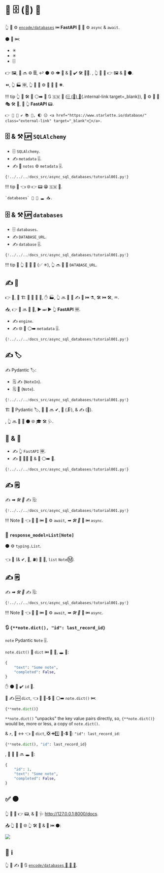 # 🔁 🗄 (🔗) 💽

👆 💪 ⚙️ <a href="https://github.com/encode/databases" class="external-link" target="_blank">`encode/databases`</a> ⏮️ **FastAPI** 🔗 💽 ⚙️ `async` &amp; `await`.

⚫️ 🔗 ⏮️:

* ✳
* ✳
* 🗄

👉 🖼, 👥 🔜 ⚙️ **🗄**, ↩️ ⚫️ ⚙️ 👁 📁 &amp; 🐍 ✔️ 🛠️ 🐕‍🦺. , 👆 💪 📁 👉 🖼 &amp; 🏃 ⚫️.

⏪, 👆 🏭 🈸, 👆 💪 💚 ⚙️ 💽 💽 💖 **✳**.

!!! tip
    👆 💪 🛠️ 💭 ⚪️➡️ 📄 🔃 🇸🇲 🐜 ([🗄 (🔗) 💽](../tutorial/sql-databases.md){.internal-link target=_blank}), 💖 ⚙️ 🚙 🔢 🎭 🛠️ 💽, 🔬 👆 **FastAPI** 📟.

    👉 📄 🚫 ✔ 📚 💭, 🌓 😑 <a href="https://www.starlette.io/database/" class="external-link" target="_blank">💃</a>.

## 🗄 &amp; ⚒ 🆙 `SQLAlchemy`

* 🗄 `SQLAlchemy`.
* ✍ `metadata` 🎚.
* ✍ 🏓 `notes` ⚙️ `metadata` 🎚.

```Python hl_lines="4  14  16-22"
{!../../../docs_src/async_sql_databases/tutorial001.py!}
```

!!! tip
    👀 👈 🌐 👉 📟 😁 🇸🇲 🐚.

    `databases` 🚫 🔨 🕳 📥.

## 🗄 &amp; ⚒ 🆙 `databases`

* 🗄 `databases`.
* ✍ `DATABASE_URL`.
* ✍ `database` 🎚.

```Python hl_lines="3  9  12"
{!../../../docs_src/async_sql_databases/tutorial001.py!}
```

!!! tip
    🚥 👆 🔗 🎏 💽 (✅ ✳), 👆 🔜 💪 🔀 `DATABASE_URL`.

## ✍ 🏓

👉 💼, 👥 🏗 🏓 🎏 🐍 📁, ✋️ 🏭, 👆 🔜 🎲 💚 ✍ 👫 ⏮️ ⚗, 🛠️ ⏮️ 🛠️, ♒️.

📥, 👉 📄 🔜 🏃 🔗, ▶️️ ⏭ ▶️ 👆 **FastAPI** 🈸.

* ✍ `engine`.
* ✍ 🌐 🏓 ⚪️➡️ `metadata` 🎚.

```Python hl_lines="25-28"
{!../../../docs_src/async_sql_databases/tutorial001.py!}
```

## ✍ 🏷

✍ Pydantic 🏷:

* 🗒 ✍ (`NoteIn`).
* 🗒 📨 (`Note`).

```Python hl_lines="31-33  36-39"
{!../../../docs_src/async_sql_databases/tutorial001.py!}
```

🏗 👫 Pydantic 🏷, 🔢 💽 🔜 ✔, 🎻 (🗜), &amp; ✍ (📄).

, 👆 🔜 💪 👀 ⚫️ 🌐 🎓 🛠️ 🩺.

## 🔗 &amp; 🔌

* ✍ 👆 `FastAPI` 🈸.
* ✍ 🎉 🐕‍🦺 🔗 &amp; 🔌 ⚪️➡️ 💽.

```Python hl_lines="42  45-47  50-52"
{!../../../docs_src/async_sql_databases/tutorial001.py!}
```

## ✍ 🗒

✍ *➡ 🛠️ 🔢* ✍ 🗒:

```Python hl_lines="55-58"
{!../../../docs_src/async_sql_databases/tutorial001.py!}
```

!!! Note
    👀 👈 👥 🔗 ⏮️ 💽 ⚙️ `await`, *➡ 🛠️ 🔢* 📣 ⏮️ `async`.

### 👀 `response_model=List[Note]`

⚫️ ⚙️ `typing.List`.

👈 📄 (&amp; ✔, 🎻, ⛽) 🔢 💽, `list` `Note`Ⓜ.

## ✍ 🗒

✍ *➡ 🛠️ 🔢* ✍ 🗒:

```Python hl_lines="61-65"
{!../../../docs_src/async_sql_databases/tutorial001.py!}
```

!!! Note
    👀 👈 👥 🔗 ⏮️ 💽 ⚙️ `await`, *➡ 🛠️ 🔢* 📣 ⏮️ `async`.

### 🔃 `{**note.dict(), "id": last_record_id}`

`note` Pydantic `Note` 🎚.

`note.dict()` 📨 `dict` ⏮️ 🚮 💽, 🕳 💖:

```Python
{
    "text": "Some note",
    "completed": False,
}
```

✋️ ⚫️ 🚫 ✔️ `id` 🏑.

👥 ✍ 🆕 `dict`, 👈 🔌 🔑-💲 👫 ⚪️➡️ `note.dict()` ⏮️:

```Python
{**note.dict()}
```

`**note.dict()` "unpacks" the key value pairs directly, so, `{**note.dict()}` would be, more or less, a copy of `note.dict()`.

&amp; ⤴️, 👥 ↔ 👈 📁 `dict`, ❎ ➕1️⃣ 🔑-💲 👫: `"id": last_record_id`:

```Python
{**note.dict(), "id": last_record_id}
```

, 🏁 🏁 📨 🔜 🕳 💖:

```Python
{
    "id": 1,
    "text": "Some note",
    "completed": False,
}
```

## ✅ ⚫️

👆 💪 📁 👉 📟, &amp; 👀 🩺 <a href="http://127.0.0.1:8000/docs" class="external-link" target="_blank">http://127.0.0.1:8000/docs</a>.

📤 👆 💪 👀 🌐 👆 🛠️ 📄 &amp; 🔗 ⏮️ ⚫️:

<img src="/img/tutorial/async-sql-databases/image01.png">

## 🌅 ℹ

👆 💪 ✍ 🌅 🔃 <a href="https://github.com/encode/databases" class="external-link" target="_blank">`encode/databases` 🚮 📂 📃</a>.
